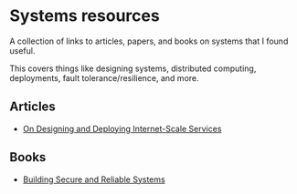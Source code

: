 # Systems resources

A collection of links to articles, papers, and books on systems that I found useful.

This covers things like designing systems, distributed computing, deployments, fault tolerance/resilience, and more.

## Articles

* [On Designing and Deploying Internet-Scale Services](https://www.usenix.org/legacy/event/lisa07/tech/full_papers/hamilton/hamilton_html/index.html)

## Books

* [Building Secure and Reliable Systems](https://www.oreilly.com/library/view/building-secure-and/9781492083115/)



